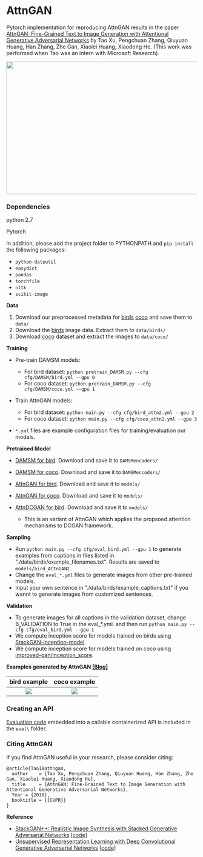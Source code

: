 # AttnGAN

Pytorch implementation for reproducing AttnGAN results in the paper [AttnGAN: Fine-Grained Text to Image Generation
with Attentional Generative Adversarial Networks](http://openaccess.thecvf.com/content_cvpr_2018/papers/Xu_AttnGAN_Fine-Grained_Text_CVPR_2018_paper.pdf) by Tao Xu, Pengchuan Zhang, Qiuyuan Huang, Han Zhang, Zhe Gan, Xiaolei Huang, Xiaodong He. (This work was performed when Tao was an intern with Microsoft Research). 

<img src="framework.png" width="900px" height="350px"/>


### Dependencies
python 2.7

Pytorch

In addition, please add the project folder to PYTHONPATH and `pip install` the following packages:
- `python-dateutil`
- `easydict`
- `pandas`
- `torchfile`
- `nltk`
- `scikit-image`



**Data**

1. Download our preprocessed metadata for [birds](https://drive.google.com/open?id=1O_LtUP9sch09QH3s_EBAgLEctBQ5JBSJ) [coco](https://drive.google.com/open?id=1rSnbIGNDGZeHlsUlLdahj0RJ9oo6lgH9) and save them to `data/`
2. Download the [birds](http://www.vision.caltech.edu/visipedia/CUB-200-2011.html) image data. Extract them to `data/birds/`
3. Download [coco](http://cocodataset.org/#download) dataset and extract the images to `data/coco/`



**Training**
- Pre-train DAMSM models:
  - For bird dataset: `python pretrain_DAMSM.py --cfg cfg/DAMSM/bird.yml --gpu 0`
  - For coco dataset: `python pretrain_DAMSM.py --cfg cfg/DAMSM/coco.yml --gpu 1`
 
- Train AttnGAN models:
  - For bird dataset: `python main.py --cfg cfg/bird_attn2.yml --gpu 2`
  - For coco dataset: `python main.py --cfg cfg/coco_attn2.yml --gpu 3`

- `*.yml` files are example configuration files for training/evaluation our models.



**Pretrained Model**
- [DAMSM for bird](https://drive.google.com/open?id=1GNUKjVeyWYBJ8hEU-yrfYQpDOkxEyP3V). Download and save it to `DAMSMencoders/`
- [DAMSM for coco](https://drive.google.com/open?id=1zIrXCE9F6yfbEJIbNP5-YrEe2pZcPSGJ). Download and save it to `DAMSMencoders/`
- [AttnGAN for bird](https://drive.google.com/open?id=1lqNG75suOuR_8gjoEPYNp8VyT_ufPPig). Download and save it to `models/`
- [AttnGAN for coco](https://drive.google.com/open?id=1i9Xkg9nU74RAvkcqKE-rJYhjvzKAMnCi). Download and save it to `models/`

- [AttnDCGAN for bird](https://drive.google.com/open?id=19TG0JUoXurxsmZLaJ82Yo6O0UJ6aDBpg). Download and save it to `models/`
  - This is an variant of AttnGAN which applies the propsoed attention mechanisms to DCGAN framework. 

**Sampling**
- Run `python main.py --cfg cfg/eval_bird.yml --gpu 1` to generate examples from captions in files listed in "./data/birds/example_filenames.txt". Results are saved to `models/bird_AttnGAN2`. 
- Change the `eval_*.yml` files to generate images from other pre-trained models. 
- Input your own sentence in "./data/birds/example_captions.txt" if you wannt to generate images from customized sentences. 

**Validation**
- To generate images for all captions in the validation dataset, change B_VALIDATION to True in the eval_*.yml. and then run `python main.py --cfg cfg/eval_bird.yml --gpu 1`
- We compute inception score for models trained on birds using [StackGAN-inception-model](https://github.com/hanzhanggit/StackGAN-inception-model).
- We compute inception score for models trained on coco using [improved-gan/inception_score](https://github.com/openai/improved-gan/tree/master/inception_score).


**Examples generated by AttnGAN [[Blog]](https://blogs.microsoft.com/ai/drawing-ai/)**

 bird example              |  coco example
:-------------------------:|:-------------------------:
![](https://github.com/taoxugit/AttnGAN/blob/master/example_bird.png)  |  ![](https://github.com/taoxugit/AttnGAN/blob/master/example_coco.png)


### Creating an API
[Evaluation code](eval) embedded into a callable containerized API is included in the `eval\` folder.

### Citing AttnGAN
If you find AttnGAN useful in your research, please consider citing:

```
@article{Tao18attngan,
  author    = {Tao Xu, Pengchuan Zhang, Qiuyuan Huang, Han Zhang, Zhe Gan, Xiaolei Huang, Xiaodong He},
  title     = {AttnGAN: Fine-Grained Text to Image Generation with Attentional Generative Adversarial Networks},
  Year = {2018},
  booktitle = {{CVPR}}
}
```

**Reference**

- [StackGAN++: Realistic Image Synthesis with Stacked Generative Adversarial Networks](https://arxiv.org/abs/1710.10916) [[code]](https://github.com/hanzhanggit/StackGAN-v2)
- [Unsupervised Representation Learning with Deep Convolutional Generative Adversarial Networks](https://arxiv.org/abs/1511.06434) [[code]](https://github.com/carpedm20/DCGAN-tensorflow)
